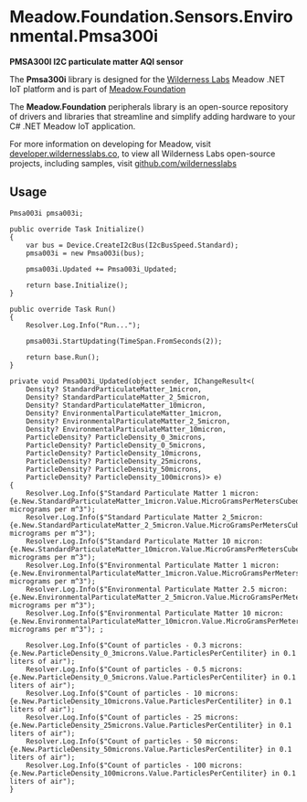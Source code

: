 # Meadow.Foundation.Sensors.Environmental.Pmsa300i

**PMSA300I I2C particulate matter AQI sensor**

The **Pmsa300i** library is designed for the [Wilderness Labs](www.wildernesslabs.co) Meadow .NET IoT platform and is part of [Meadow.Foundation](https://developer.wildernesslabs.co/Meadow/Meadow.Foundation/)

The **Meadow.Foundation** peripherals library is an open-source repository of drivers and libraries that streamline and simplify adding hardware to your C# .NET Meadow IoT application.

For more information on developing for Meadow, visit [developer.wildernesslabs.co](http://developer.wildernesslabs.co/), to view all Wilderness Labs open-source projects, including samples, visit [github.com/wildernesslabs](https://github.com/wildernesslabs/)

## Usage

```
Pmsa003i pmsa003i;

public override Task Initialize()
{
    var bus = Device.CreateI2cBus(I2cBusSpeed.Standard);
    pmsa003i = new Pmsa003i(bus);

    pmsa003i.Updated += Pmsa003i_Updated;

    return base.Initialize();
}

public override Task Run()
{
    Resolver.Log.Info("Run...");

    pmsa003i.StartUpdating(TimeSpan.FromSeconds(2));

    return base.Run();
}

private void Pmsa003i_Updated(object sender, IChangeResult<(
    Density? StandardParticulateMatter_1micron,
    Density? StandardParticulateMatter_2_5micron,
    Density? StandardParticulateMatter_10micron,
    Density? EnvironmentalParticulateMatter_1micron,
    Density? EnvironmentalParticulateMatter_2_5micron,
    Density? EnvironmentalParticulateMatter_10micron,
    ParticleDensity? ParticleDensity_0_3microns,
    ParticleDensity? ParticleDensity_0_5microns,
    ParticleDensity? ParticleDensity_10microns,
    ParticleDensity? ParticleDensity_25microns,
    ParticleDensity? ParticleDensity_50microns,
    ParticleDensity? ParticleDensity_100microns)> e)
{
    Resolver.Log.Info($"Standard Particulate Matter 1 micron: {e.New.StandardParticulateMatter_1micron.Value.MicroGramsPerMetersCubed} micrograms per m^3");
    Resolver.Log.Info($"Standard Particulate Matter 2_5micron: {e.New.StandardParticulateMatter_2_5micron.Value.MicroGramsPerMetersCubed} micrograms per m^3");
    Resolver.Log.Info($"Standard Particulate Matter 10 micron: {e.New.StandardParticulateMatter_10micron.Value.MicroGramsPerMetersCubed} micrograms per m^3");
    Resolver.Log.Info($"Environmental Particulate Matter 1 micron: {e.New.EnvironmentalParticulateMatter_1micron.Value.MicroGramsPerMetersCubed} micrograms per m^3");
    Resolver.Log.Info($"Environmental Particulate Matter 2.5 micron: {e.New.EnvironmentalParticulateMatter_2_5micron.Value.MicroGramsPerMetersCubed} micrograms per m^3");
    Resolver.Log.Info($"Environmental Particulate Matter 10 micron: {e.New.EnvironmentalParticulateMatter_10micron.Value.MicroGramsPerMetersCubed} micrograms per m^3"); ;

    Resolver.Log.Info($"Count of particles - 0.3 microns: {e.New.ParticleDensity_0_3microns.Value.ParticlesPerCentiliter} in 0.1 liters of air");
    Resolver.Log.Info($"Count of particles - 0.5 microns: {e.New.ParticleDensity_0_5microns.Value.ParticlesPerCentiliter} in 0.1 liters of air");
    Resolver.Log.Info($"Count of particles - 10 microns: {e.New.ParticleDensity_10microns.Value.ParticlesPerCentiliter} in 0.1 liters of air");
    Resolver.Log.Info($"Count of particles - 25 microns: {e.New.ParticleDensity_25microns.Value.ParticlesPerCentiliter} in 0.1 liters of air");
    Resolver.Log.Info($"Count of particles - 50 microns: {e.New.ParticleDensity_50microns.Value.ParticlesPerCentiliter} in 0.1 liters of air");
    Resolver.Log.Info($"Count of particles - 100 microns: {e.New.ParticleDensity_100microns.Value.ParticlesPerCentiliter} in 0.1 liters of air");
}

```
